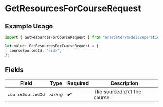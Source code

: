# GetResourcesForCourseRequest

## Example Usage

```typescript
import { GetResourcesForCourseRequest } from "oneroster/models/operations";

let value: GetResourcesForCourseRequest = {
  courseSourcedId: "<id>",
};
```

## Fields

| Field                       | Type                        | Required                    | Description                 |
| --------------------------- | --------------------------- | --------------------------- | --------------------------- |
| `courseSourcedId`           | *string*                    | :heavy_check_mark:          | The sourcedId of the course |